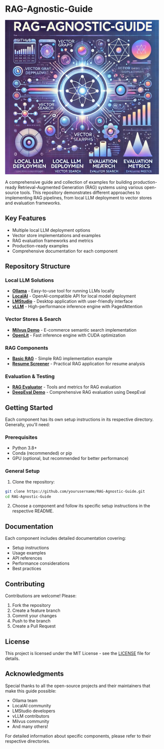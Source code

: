 # RAG-Agnostic-Guide

![RAG Agnostic Guide](thumbnail.webp)

A comprehensive guide and collection of examples for building production-ready Retrieval-Augmented Generation (RAG) systems using various open-source tools. This repository demonstrates different approaches to implementing RAG pipelines, from local LLM deployment to vector stores and evaluation frameworks.

## Key Features

- Multiple local LLM deployment options
- Vector store implementations and examples
- RAG evaluation frameworks and metrics
- Production-ready examples
- Comprehensive documentation for each component

## Repository Structure

### Local LLM Solutions
- **[Ollama](ollama/)** - Easy-to-use tool for running LLMs locally
- **[LocalAI](localai/)** - OpenAI-compatible API for local model deployment
- **[LMStudio](lmstudio/)** - Desktop application with user-friendly interface
- **[vLLM](vllm_inference/)** - High-performance inference engine with PagedAttention

### Vector Stores & Search
- **[Milvus Demo](milvus_demo/)** - E-commerce semantic search implementation
- **[OpenLit](openlit/)** - Fast inference engine with CUDA optimization

### RAG Components
- **[Basic RAG](ollama/basic_rag/)** - Simple RAG implementation example
- **[Resume Screener](resume_screener/)** - Practical RAG application for resume analysis

### Evaluation & Testing
- **[RAG Evaluator](rag_evaluator/)** - Tools and metrics for RAG evaluation
- **[DeepEval Demo](deepeval_demo/)** - Comprehensive RAG evaluation using DeepEval

## Getting Started

Each component has its own setup instructions in its respective directory. Generally, you'll need:

### Prerequisites
- Python 3.8+
- Conda (recommended) or pip
- GPU (optional, but recommended for better performance)

### General Setup
1. Clone the repository:
```bash
git clone https://github.com/yourusername/RAG-Agnostic-Guide.git
cd RAG-Agnostic-Guide
```

2. Choose a component and follow its specific setup instructions in the respective README.

## Documentation

Each component includes detailed documentation covering:
- Setup instructions
- Usage examples
- API references
- Performance considerations
- Best practices

## Contributing

Contributions are welcome! Please:
1. Fork the repository
2. Create a feature branch
3. Commit your changes
4. Push to the branch
5. Create a Pull Request

## License

This project is licensed under the MIT License - see the [LICENSE](LICENSE) file for details.

## Acknowledgments

Special thanks to all the open-source projects and their maintainers that make this guide possible:
- Ollama team
- LocalAI community
- LMStudio developers
- vLLM contributors
- Milvus community
- And many others!

For detailed information about specific components, please refer to their respective directories.